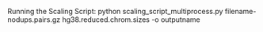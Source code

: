 Running the Scaling Script:
python scaling_script_multiprocess.py filename-nodups.pairs.gz hg38.reduced.chrom.sizes -o outputname

